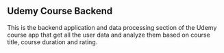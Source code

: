 ## Udemy Course Backend
This is the backend application and data processing section of the Udemy course app that get all the user data and analyze them based on course title, course duration and rating.
